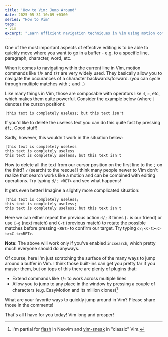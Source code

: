 ```yaml
---
title: 'How to Vim: Jump Around'
date: 2025-05-31 10:09 +0300
series: "How to Vim"
tags:
- vim
excerpt: "Learn efficient navigation techniques in Vim using motion commands and search operations."
---
```


One of the most important aspects of effective editing is to be able to quickly
move where you want to go in a buffer - e.g. to a specific line, paragraph,
character, word, etc.

When it comes to navigating within the current line in Vim, motion commands like
`f`/`F` and `t`/`T` are very widely used. They basically allow you to navigate
the occurances of a character backwards/forward. (you can cycle through multiple
matches with `;` and `,`)

Like many things in Vim, those are composable with operators like `d`, `c`, etc, which makes
them quite powerful. Consider the example below (where `|` denotes the curson position):

```
|this text is completely useless; but this text isn't
```

If you'd like to delete the useless text you can do this quite fast by pressing `df;`.
Good stuff!

Sadly, however, this wouldn't work in the situation below:

```
|this text is completely useless
this text is completely useless
this text is completely useless; but this text isn't
```

How to delete all the text from our cursor position on the first line to the `;` on the third?
`/` (search) to the rescue! I think many people newer to Vim don't realize that search works
like a motion and can be combined with editing operations. Try typing `d/; <RET>` and see what
happens!

It gets even better! Imagine a slightly more complicated situation:

```
|this text is completely useless;
this text is completely useless;
this text is completely useless; but this text isn't
```

Here we can either repeat the previous action `d/;` 3 times (`.` is our friend)
or use `C-g` (next match) and `C-t` (previous match) to rotate the possible
matches before pressing `<RET>` to confirm our target. Try typing
`d/;<C-t><C-t><C-t><RET>`.

**Note:** The above will work only if you've enabled `incsearch`, which pretty much everyone should
do anyways.

Of course, here I'm just scratching the surface of the many ways to jump around a buffer in Vim.
I think those built-ins can get you pretty far if you master them, but on tops of this there are
plenty of plugins that:

- Extend commands like `f`/`t` to work across multiple lines
- Allow you to jump to any place in the window by pressing a couple of characters (e.g. EasyMotion and its million clones)[^1]

What are your favorite ways to quickly jump around in Vim? Please share those in the comments!

That's all I have for you today! Vim long and prosper!

[^1]: I'm partial for [flash](https://github.com/folke/flash.nvim) in Neovim and [vim-sneak](https://github.com/justinmk/vim-sneak) in "classic" Vim.
